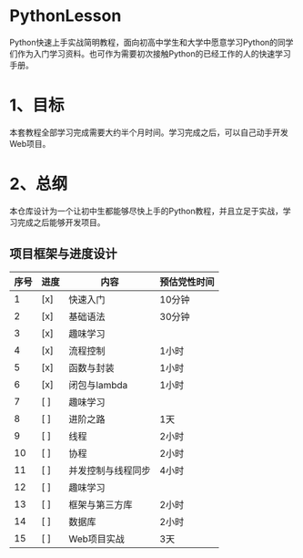 # PythonLesson
Python快速上手实战简明教程，面向初高中学生和大学中愿意学习Python的同学们作为入门学习资料。也可作为需要初次接触Python的已经工作的人的快速学习手册。

# 1、目标
本套教程全部学习完成需要大约半个月时间。学习完成之后，可以自己动手开发Web项目。

# 2、总纲
本仓库设计为一个让初中生都能够尽快上手的Python教程，并且立足于实战，学习完成之后能够开发项目。

## 项目框架与进度设计
| 序号 | 进度 | 内容 | 预估党性时间 |
| --- | --- | --- | --- |
| 1 | [x] | 快速入门 | 10分钟
| 2 | [x] | 基础语法 | 30分钟
| 3 | [x] | 趣味学习 | 
| 4 | [x] | 流程控制 | 1小时
| 5 | [x] | 函数与封装 | 1小时
| 6 | [x] | 闭包与lambda | 1小时
| 7 | [ ] | 趣味学习 | 
| 8 | [ ] | 进阶之路 | 1天
| 9 | [ ] | 线程 | 2小时
| 10 | [ ] | 协程 | 2小时
| 11 | [ ] | 并发控制与线程同步 | 4小时
| 12 | [ ] | 趣味学习 | 
| 13 | [ ] | 框架与第三方库 | 2小时
| 14 | [ ] | 数据库 | 2小时
| 15 | [ ] | Web项目实战 | 3天

